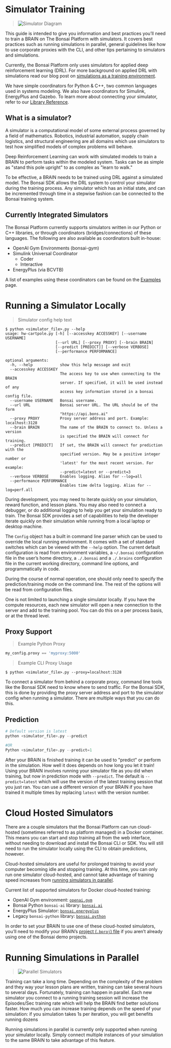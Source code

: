 # Simulator Training

> ![Simulator Diagram](../images/brain-sim-marketing.png)

This guide is intended to give you information and best practices you’ll need to train a BRAIN on The Bonsai Platform with simulators. It covers best practices such as running simulations in parallel, general guidelines like how to use corporate proxies with the CLI, and other tips pertaining to simulators and simulations.

Currently, the Bonsai Platform only uses simulators for applied deep reinforcement learning (DRL). For more background on applied DRL with simulations read our blog post on [simulations as a training environment][6].

We have simple coordinators for Python & C++, two common languages used in systems modeling. We also have coordinators for Simulink, EnergyPlus and Gazebo. To learn more about connecting your simulator, refer to our [Library Reference][4].

## What is a simulator?

A simulator is a computational model of some external process governed by a field of mathematics. Robotics, industrial automation, supply chain logistics, and structural engineering are all domains which use simulators to test how simplified models of complex problems will behave.

Deep Reinforcement Learning can work with simulated models to train a BRAIN to perform tasks within the modeled system. Tasks can be as simple as "stand this pole upright" to as complex as "learn to walk." 

To be effective, a BRAIN needs to be trained using DRL against a simulated model. The Bonsai SDK allows the DRL system to control your simulator during the training process. Any simulator which has an initial state, and can be incremented through time in a stepwise fashion can be connected to the Bonsai training system.

## Currently Integrated Simulators

The Bonsai Platform currently supports simulators written in our Python or C++ libraries, or through coordinators (bridges/connections) of these languages. The following are also available as coordinators built in-house:

* OpenAI Gym Environments (bonsai-gym)
* Simulink Universal Coordinator
    - Coder
    - Interactive
* EnergyPlus (via BCVTB)

A list of examples using these coordinators can be found on the [Examples][7] page.

# Running a Simulator Locally

> Simulator config help text

```
$ python <simulator_file>.py --help
usage: hw-cartpole.py [-h] [--accesskey ACCESSKEY] [--username USERNAME]
                      [--url URL] [--proxy PROXY] [--brain BRAIN]
                      [--predict [PREDICT]] [--verbose VERBOSE]
                      [--performance PERFORMANCE]

optional arguments:
  -h, --help            show this help message and exit
  --accesskey ACCESSKEY
                        The access key to use when connecting to the BRAIN
                        server. If specified, it will be used instead of any
                        access key information stored in a bonsai config file.
  --username USERNAME   Bonsai username.
  --url URL             Bonsai server URL. The URL should be of the form
                        "https://api.bons.ai"
  --proxy PROXY         Proxy server address and port. Example: localhost:3128
  --brain BRAIN         The name of the BRAIN to connect to. Unless a version
                        is specified the BRAIN will connect for training.
  --predict [PREDICT]   If set, the BRAIN will connect for prediction with the
                        specified version. May be a positive integer number or
                        'latest' for the most recent version. For example:
                        --predict=latest or --predict=3
  --verbose VERBOSE     Enables logging. Alias for --log=all
  --performance PERFORMANCE
                        Enables time delta logging. Alias for --log=perf.all
```

During development, you may need to iterate quickly on your simulation, reward function, and lesson plans. You may also need to connect a debugger, or do additional logging to help you get your simulation ready to train. The Bonsai SDK provides a set of capabilities to help the developer iterate quickly on their simulation while running from a local laptop or desktop machine.

The `Config` object has a built in command line parser which can be used to override the local running environment. It comes with a set of standard switches which can be viewed with the `--help` option. The current default configuration is read from environment variables, a `~/.bonsai` configuration file in the user’s home directory, a `./.bonsai` and a `./.brains` configuration file in the current working directory, command line options, and programmatically in code.

During the course of normal operation, one should only need to specify the prediction/training mode on the command line. The rest of the options will be read from configuration files.

One is not limited to launching a single simulator locally. If you have the compute resources, each new simulator will open a new connection to the server and add to the training pool. You can do this on a per process basis, or at the thread level.


## Proxy Support
> Example Python Proxy

```python
my_config.proxy == 'myproxy:5000'
```

> Example CLI Proxy Usage

```shell
$ python <simulator_file>.py --proxy=localhost:3128
```

To connect a simulator from behind a corporate proxy, command line tools like the Bonsai SDK need to know where to send traffic. For the Bonsai SDK, this is done by providing the proxy server address and port to the simulator config when running a simulator. There are multiple ways that you can do this.
## Prediction

```python
# Default version is latest
python <simulator_file>.py --predict

#OR
Python <simulator_file>.py --predict=1
```

After your BRAIN is finished training it can be used to "predict" or perform in the simulation. How well it does depends on how long you let it train! Using your BRAIN involves running your simulator file as you did when training, but now in prediction mode with `--predict`. The default is `--predict=latest` which will use the version of the latest training session that you just ran. You can use a different version of your BRAIN if you have trained it multiple times by replacing `latest` with the version number.

# Cloud Hosted Simulators
There are a couple simulators that the Bonsai Platform can run cloud-hosted (sometimes referred to as platform managed) in a Docker container. This means you can start and stop training all from the web interface, without needing to download and install the Bonsai CLI or SDK. You will still need to run the simulator locally using the CLI to obtain predictions, however.

Cloud-hosted simulators are useful for prolonged training to avoid your computer becoming idle and stopping training. At this time, you can only run one simulator cloud-hosted, and cannot take advantage of training speed increases from [running simulators in parallel][5].

Current list of supported simulators for Docker cloud-hosted training:

* OpenAI Gym environment: [`openai.gym`][1]
* Bonsai Python `bonsai-ai` library: [`bonsai.ai`][10]
* EnergyPlus Simulator: [`bonsai.energyplus`][3]
* Legacy `bonsai-python` library: [`bonsai.python`][2]

In order to set your BRAIN to use one of these cloud-hosted simulators, you’ll need to modify your BRAIN’s [project (`.bproj`) file][8] if you aren’t already using one of the Bonsai demo projects.

# Running Simulations in Parallel

> ![Parallel Simulators](../images/multiple-sims.png)

Training can take a long time. Depending on the complexity of the problem and they way your lesson plans are written, training can take several hours to several days. Fortunately, training can happen in parallel. Each new simulator you connect to a running training session will increase the Episodes/Sec training rate which will help the BRAIN find better solutions faster. How much you can increase training depends on the speed of your simulation: if you simulation takes 1s per iteration, you will get benefits running dozens

Running simulations in parallel is currently only supported when running your simulator locally. Simply connect multiple instances of your simulation to the same BRAIN to take advantage of this feature.


[1]: https://quay.io/repository/bonsai/gym
[2]: https://quay.io/repository/bonsai/python
[3]: https://quay.io/repository/bonsai/energyplus
[4]: ../references/library-reference.html
[5]: #running-simulators-in-parallel
[6]: https://bons.ai/blog/simulators-deep-reinforcement-learning
[7]: ../examples.html
[8]: ../references/cli-reference.html#bproj-file
[9]: ../references/library-reference.html#proxy
[10]: https://quay.io/repository/bonsai/bonsai-ai
